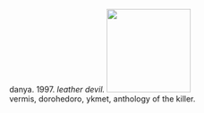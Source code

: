 danya. 1997. <i>leather devil.</i>
<img src="https://sewerwolfx.neocities.org/graphics/graphics/gifs/14grey/60.gif" width="150">
<br>
vermis, dorohedoro, ykmet, anthology of the killer.

<!--
**dorohe/dorohe** is a ✨ _special_ ✨ repository because its `README.md` (this file) appears on your GitHub profile.

Here are some ideas to get you started:

- 🔭 I’m currently working on ...
- 🌱 I’m currently learning ...
- 👯 I’m looking to collaborate on ...
- 🤔 I’m looking for help with ...
- 💬 Ask me about ...
- 📫 How to reach me: ...
- 😄 Pronouns: ...
- ⚡ Fun fact: ...
-->
